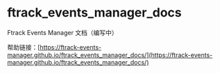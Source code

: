 # ftrack_events_manager_docs
Ftrack Events Manager 文档（编写中）

帮助链接：[https://ftrack-events-manager.github.io/ftrack_events_manager_docs/](https://ftrack-events-manager.github.io/ftrack_events_manager_docs/)

